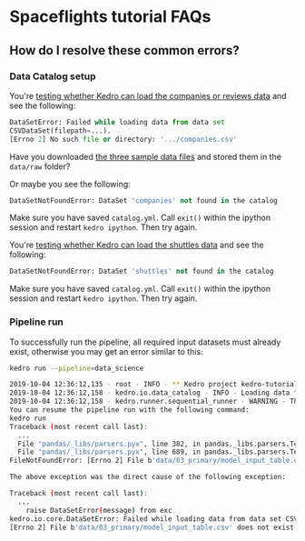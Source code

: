 # Spaceflights tutorial FAQs


## How do I resolve these common errors?

### Data Catalog setup
You're [testing whether Kedro can load the companies or reviews data](./set_up_data.md#test-that-kedro-can-load-the-csv-data) and see the following:

```python
DataSetError: Failed while loading data from data set 
CSVDataSet(filepath=...).
[Errno 2] No such file or directory: '.../companies.csv'
```

Have you downloaded [the three sample data files](./set_up_data.md#download-datasets) and stored them in the `data/raw` folder?

Or maybe you see the following:

```python
DataSetNotFoundError: DataSet 'companies' not found in the catalog
```

Make sure you have saved `catalog.yml`. Call `exit()` within the ipython session and restart `kedro ipython`. Then try again.

You're [testing whether Kedro can load the shuttles data](./set_up_data.md#test-that-kedro-can-load-the-csv-data) and see the following:

```python
DataSetNotFoundError: DataSet 'shuttles' not found in the catalog
```

Make sure you have saved `catalog.yml`. Call `exit()` within the ipython session and restart `kedro ipython`. Then try again.

### Pipeline run

To successfully run the pipeline, all required input datasets must already exist, otherwise you may get an error similar to this:


```bash
kedro run --pipeline=data_science

2019-10-04 12:36:12,135 - root - INFO - ** Kedro project kedro-tutorial
2019-10-04 12:36:12,158 - kedro.io.data_catalog - INFO - Loading data from `model_input_table` (CSVDataSet)...
2019-10-04 12:36:12,158 - kedro.runner.sequential_runner - WARNING - There are 3 nodes that have not run.
You can resume the pipeline run with the following command:
kedro run
Traceback (most recent call last):
  ...
  File "pandas/_libs/parsers.pyx", line 382, in pandas._libs.parsers.TextReader.__cinit__
  File "pandas/_libs/parsers.pyx", line 689, in pandas._libs.parsers.TextReader._setup_parser_source
FileNotFoundError: [Errno 2] File b'data/03_primary/model_input_table.csv' does not exist: b'data/03_primary/model_input_table.csv'

The above exception was the direct cause of the following exception:

Traceback (most recent call last):
  ...
    raise DataSetError(message) from exc
kedro.io.core.DataSetError: Failed while loading data from data set CSVDataSet(filepath=data/03_primary/model_input_table.csv, save_args={'index': False}).
[Errno 2] File b'data/03_primary/model_input_table.csv' does not exist: b'data/03_primary/model_input_table.csv'
```

